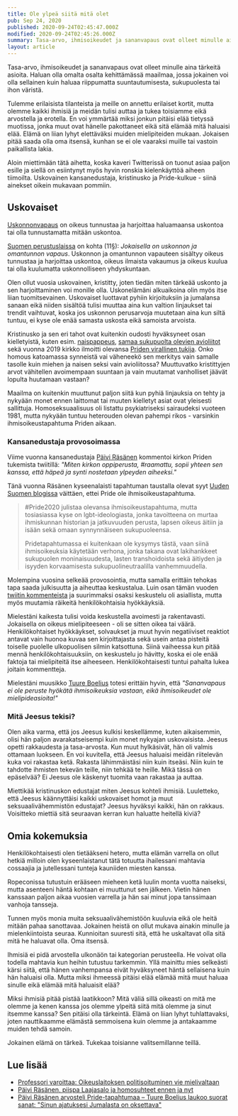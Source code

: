 ```yaml
---
title: Ole ylpeä siitä mitä olet
pub: Sep 24, 2020
published: 2020-09-24T02:45:47.000Z
modified: 2020-09-24T02:45:26.000Z
summary: Tasa-arvo, ihmisoikeudet ja sananvapaus ovat olleet minulle aina tärkeitä asioita.
layout: article
---
```


Tasa-arvo, ihmisoikeudet ja sananvapaus ovat olleet minulle aina tärkeitä asioita. Haluan olla omalta osalta kehittämässä maailmaa, jossa jokainen voi olla sellainen kuin haluaa riippumatta suuntautumisesta, sukupuolesta tai ihon väristä.

Tulemme erilaisista tilanteista ja meille on annettu erilaiset kortit, mutta olemme kaikki ihmisiä ja meidän tulisi auttaa ja tukea toisiamme eikä arvostella ja erotella. En voi ymmärtää miksi jonkun pitäisi elää tietyssä muotissa, jonka muut ovat hänelle pakottaneet eikä sitä elämää mitä haluaisi elää. Elämä on liian lyhyt elettäväksi muiden mielipiteiden mukaan. Jokaisen pitää saada olla oma itsensä, kunhan se ei ole vaaraksi muille tai vastoin paikallista lakia.

Aloin miettimään tätä aihetta, koska kaveri Twitterissä on tuonut asiaa paljon esille ja siellä on esiintynyt myös hyvin ronskia kielenkäyttöä aiheen tiimoilta. Uskovainen kansanedustaja, kristinusko ja Pride-kulkue - siinä ainekset oikein mukavaan pommiin.

## Uskovaiset

<a href="https://fi.wikipedia.org/wiki/Uskonnonvapaus" title="Wikipedia: Uskonnonvapaus" target="_blank" rel="noopener">Uskonnonvapaus</a> on oikeus tunnustaa ja harjoittaa haluamaansa uskontoa tai olla tunnustamatta mitään uskontoa.

<a href="https://www.finlex.fi/fi/laki/ajantasa/1999/19990731#a731-1999" title="Finlex: Suomen perustuslaki" target="_blank" rel="noopener">Suomen perustuslaissa</a> on kohta (11§): *Jokaisella on uskonnon ja omantunnon vapaus*. Uskonnon ja omantunnon vapauteen sisältyy oikeus tunnustaa ja harjoittaa uskontoa, oikeus ilmaista vakaumus ja oikeus kuulua tai olla kuulumatta uskonnolliseen yhdyskuntaan.

Olen ollut vuosia uskovainen, kristitty, joten tiedän miten tärkeää uskonto ja sen harjoittaminen voi monille olla. Uskonelämäni alkuaikoina olin myös itse liian tuomitsevainen. Uskovaiset luottavat pyhiin kirjoituksiin ja jumalansa sanaan eikä niiden sisältöä tulisi muuttaa aina kun valtion linjaukset tai trendit vaihtuvat, koska jos uskonnon perusarvoja muutetaan aina kun siltä tuntuu, ei kyse ole enää samasta uskosta eikä samoista arvoista.

Kristinusko ja sen eri tahot ovat kuitenkin oudosti hyväksyneet osan kielletyistä, kuten esim. <a href="https://fi.wikipedia.org/wiki/Naispappeus_kristillisiss%C3%A4_kirkoissa" title="Wikipedia: Naispappeus kristillisissä kirkoissa" target="_blank" rel="noopener">naispappeus</a>, <a href="https://evl.fi/uutishuone/pinnalla-nyt/avioliittolaki" title="EVL: Avioliittolaki ja kirkko" target="_blank" rel="noopener">samaa sukupuolta olevien avioliitot</a> sekä vuonna 2019 kirkko ilmoitti olevansa <a href="https://evl.fi/uutishuone/tiedotearkisto/-/items/item/27714/Suomen+evankelis-luterilainen+kirkko+Helsinki+Priden+tukijaksi" title="EVL: Suomen evankelis-luterilainen kirkko Helsinki Priden tukijaksi" target="_blank" rel="noopener">Priden virallinen tukija</a>. Onko homous katoamassa synneistä vai väheneekö sen merkitys vain samalle tasolle kuin miehen ja naisen seksi vain avioliitossa? Muuttuvatko kristittyjen arvot vähitellen avoimempaan suuntaan ja vain muutamat vanholliset jäävät lopulta huutamaan vastaan?

Maailma on kuitenkin muuttunut paljon siitä kun pyhiä linjauksia on tehty ja nykyään monet ennen laittomat tai muuten kielletyt asiat ovat yleisesti sallittuja. Homoseksuaalisuus oli listattu psykiatriseksi sairaudeksi vuoteen 1981, mutta nykyään tuntuu heterouden olevan pahempi rikos - varsinkin ihmisoikeustapahtuma Priden aikaan.

### Kansanedustaja provosoimassa

Viime vuonna kansanedustaja <a href="https://fi.wikipedia.org/wiki/P%C3%A4ivi_R%C3%A4s%C3%A4nen" title="Wikipedia: Päivi Räsänen" target="_blank" rel="noopener">Päivi Räsänen</a> kommentoi kirkon Priden tukemista twiitillä: *"Miten kirkon oppiperusta, #raamattu, sopii yhteen sen kanssa, että häpeä ja synti nostetaan ylpeyden aiheeksi."*

Tänä vuonna Räsänen kyseenalaisti tapahtuman taustalla olevat syyt <a href="https://puheenvuoro.uusisuomi.fi/paivirasanen/keisarilla-ei-ole-vaatteita-pride-ei-ole-ihmisoikeustapahtuma/" title="Uusi Suomi: Keisarilla ei ole vaatteita – #Pride ei ole ihmisoikeustapahtuma" target="_blank" rel="noopener">Uuden Suomen blogissa</a> väittäen, ettei Pride ole ihmisoikeustapahtuma.

> #Pride2020 julistaa olevansa ihmisoikeustapahtuma, mutta tosiasiassa kyse on lgbt-ideologiasta, jonka tavoitteena on murtaa ihmiskunnan historian ja jatkuvuuden perusta, lapsen oikeus äitiin ja isään sekä omaan synnynnäiseen sukupuoleensa.
>
> Pridetapahtumassa ei kuitenkaan ole kysymys tästä, vaan siinä ihmisoikeuksia käytetään verhona, jonka takana ovat lakihankkeet sukupuolen moninaisuudesta, lasten transhoidoista sekä äitiyden ja isyyden korvaamisesta sukupuolineutraalilla vanhemmuudella. 

Molempina vuosina selkeää provosointia, mutta samalla erittäin tehokas tapa saada julkisuutta ja aiheuttaa keskustalua. Luin osan tämän vuoden <a href="https://twitter.com/PaiviRasanen/status/1303655702733508608" title="Twitter: Pride2020 ei ole ihmisoikeustapahtuma." target="_blank" rel="noopener">twiitin kommenteista</a> ja suurimmaksi osaksi keskustelu oli asiallista, mutta myös muutamia räikeitä henkilökohtaisia hyökkäyksiä.

Mielestäni kaikesta tulisi voida keskustella avoimesti ja rakentavasti. Jokaisella on oikeus mielipiteeseen - oli se sitten oikea tai väärä. Henkilökohtaiset hyökkäykset, solvaukset ja muut hyvin negatiiviset reaktiot antavat vain huonoa kuvaa sen kirjoittajasta sekä usein antaa pisteitä toiselle puolelle ulkopuolisen silmin katsottuna. Siinä vaiheessa kun pitää mennä henkilökohtaisuuksiin, on keskustelu jo hävitty, koska ei ole enää faktoja tai mielipiteitä itse aiheeseen. Henkilökohtaisesti tuntui pahalta lukea joitain kommentteja.

Mielestäni muusikko <a href="https://www.instagram.com/p/CE863fSH8Ri/" title="Instagram: Tämä on avoin kirje Päivi Räsäselle.">Tuure Boelius</a> totesi erittäin hyvin, että *"Sananvapaus ei ole peruste hyökätä ihmisoikeuksia vastaan, eikä ihmisoikeudet ole mielipideasioita!"*

### Mitä Jeesus tekisi?

Olen aika varma, että jos Jeesus kulkisi keskellämme, kuten aikaisemmin, olisi hän paljon avarakatseisempi kuin monet nykyajan uskovaisista. Jeesus opetti rakkaudesta ja tasa-arvosta. Kun muut hylkäsivät, hän oli valmis ottamaan luokseen. En voi kuvitella, että Jeesus haluaisi meidän riitelevän kuka voi rakastaa ketä. Rakasta lähimmäistäsi niin kuin itseäsi. Niin kuin te tahdotte ihmisten tekevän teille, niin tehkää te heille. Mikä tässä on epäselvää? Ei Jeesus ole käskenyt tuomita vaan rakastaa ja auttaa.

Miettikää kristinuskon edustajat miten Jeesus kohteli ihmisiä. Luuletteko, että Jeesus käännyttäisi kaikki uskovaiset homot ja muut seksuaalivähemmistön edustajat? Jeesus hyväksyi kaikki, hän on rakkaus. Voisitteko miettiä sitä seuraavan kerran kun haluatte heitellä kiviä?

## Omia kokemuksia

Henkilökohtaisesti olen tietääkseni hetero, mutta elämän varrella on ollut hetkiä milloin olen kyseenlaistanut tätä totuutta ihailessani mahtavia cossaajia ja jutellessani tunteja kauniiden miesten kanssa.

Ropeconissa tutustuin erääseen mieheen ketä luulin monta vuotta naiseksi, mutta asenteeni häntä kohtaan ei muuttunut sen jälkeen. Vietin hänen kanssaan paljon aikaa vuosien varrella ja hän sai minut jopa tanssimaan vanhoja tansseja.

Tunnen myös monia muita seksuaalivähemistöön kuuluvia eikä ole heitä mitään pahaa sanottavaa. Jokainen heistä on ollut mukava ainakin minulle ja mielenkiintoista seuraa. Kunnioitan suuresti sitä, että he uskaltavat olla sitä mitä he haluavat olla. Oma itsensä.

Ihmisiä ei pidä arvostella ulkonäön tai kategorian perusteella. He voivat olla todella mahtavia kun heihin tutustuu tarkemmin. Yllä mainittu mies selkeästi kärsi siitä, että hänen vanhempansa eivät hyväksyneet häntä sellaisena kuin hän haluaisi olla. Mutta miksi ihmeessä pitäisi elää elämää mitä muut haluaa sinulle eikä elämää mitä haluaisit elää?

Miksi ihmisiä pitää pistää laatikkoon? Mitä väliä sillä oikeasti on mitä me olemme ja kenen kanssa jos olemme ylpeitä siitä mitä olemme ja sinut itsemme kanssa? Sen pitäisi olla tärkeintä. Elämä on liian lyhyt tuhlattavaksi, joten nauttikaamme elämästä semmoisena kuin olemme ja antakaamme muiden tehdä samoin.

Jokainen elämä on tärkeä. Tukekaa toisianne valitsemillanne teillä.

## Lue lisää

- <a href="https://www.verkkouutiset.fi/professori-pelkaa-lainkayttoa-alistetaan-politiikan-palvelukseen/#013d248f" target="_blank" rel="noopener">Professori varoittaa: Oikeuslaitoksen politisoituminen vie mielivaltaan</a>
- <a href="https://www.patmos.fi/blogit/paivi-rasanen-piispa-laajasalo-ja-homosuhteet-ennen-ja-nyt/" target="_blank" rel="noopener">Päivi Räsänen, piispa Laajasalo ja homosuhteet ennen ja nyt</a>
- <a href="https://www.iltalehti.fi/viihdeuutiset/a/63c9432d-b4cc-469b-94a4-f8d24b700350" target="_blank" rel="noopener">Päivi Räsänen arvosteli Pride-tapahtumaa – Tuure Boelius laukoo suorat sanat: "Sinun ajatuksesi Jumalasta on oksettava"</a>